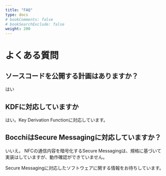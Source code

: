 ```yaml
---
title: "FAQ"
type: docs
# bookComments: false
# bookSearchExclude: false
weight: 200
---
```


 # よくある質問

## ソースコードを公開する計画はありますか？
はい

## KDFに対応していますか
はい。Key Derivation Functionに対応しています。

## BocchiはSecure Messagingに対応していますか？
いいえ。
NFCの通信内容を暗号化するSecure Messagingは、規格に基づいて実装はしていますが、動作確認ができていません。

Secure Messagingに対応したソフトウェアに関する情報をお待ちしています。
